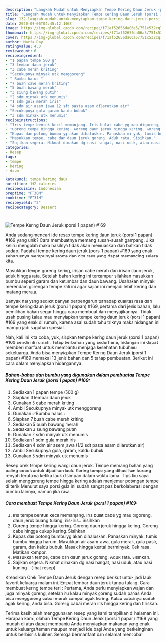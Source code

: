 ```yaml
---
description: "Langkah Mudah untuk Menyiapkan Tempe Kering Daun Jeruk (porsi 1 papan) #169 Anti Gagal"
title: "Langkah Mudah untuk Menyiapkan Tempe Kering Daun Jeruk (porsi 1 papan) #169 Anti Gagal"
slug: 132-langkah-mudah-untuk-menyiapkan-tempe-kering-daun-jeruk-porsi-1-papan-169-anti-gagal
date: 2020-09-06T04:45:12.106Z
image: https://img-global.cpcdn.com/recipes/f71af52656da06a5/751x532cq70/tempe-kering-daun-jeruk-porsi-1-papan-169-foto-resep-utama.jpg
thumbnail: https://img-global.cpcdn.com/recipes/f71af52656da06a5/751x532cq70/tempe-kering-daun-jeruk-porsi-1-papan-169-foto-resep-utama.jpg
cover: https://img-global.cpcdn.com/recipes/f71af52656da06a5/751x532cq70/tempe-kering-daun-jeruk-porsi-1-papan-169-foto-resep-utama.jpg
author: Maria Ray
ratingvalue: 4.3
reviewcount: 6
recipeingredient:
- "1 papan tempe 500 g"
- "3 lembar daun jeruk"
- "3 cabe merah kriting"
- "Secukupnya minyak utk menggoreng"
- " Bumbu halus "
- "7 buah cabe merah kriting"
- "5 buah bawang merah"
- "3 siung bawang putih"
- "2 sdm minyak utk menumis"
- "1 sdm gula merah iris"
- "4 sdm air asem jawa 12 sdt pasta asam dilarutkan air"
- "Secukupnya gula garam kaldu bubuk"
- "3 sdm minyak utk menumis"
recipeinstructions:
- "Iris tempe bentuk kecil memanjang. Iris bulat cabe yg mau digoreng, daun jeruk buang tulang, iris-iris.. Sisihkan"
- "Goreng tempe hingga kering. Goreng daun jeruk hingga kering. Goreng cabe hingga cukup kering. Sisihkan"
- "Kupas dan potong bumbu yg akan dihaluskan. Panaskan minyak, tumis bumbu hingga harum. Masukkan air asam jawa, gula merah, gula pasir, garam, dan kaldu bubuk. Masak hingga kental berminyak. Cek rasa. Matikan kompor."
- "Masukkan tempe, cabe dan daun jeruk goreng. Aduk rata. Sisihkan."
- "Sajikan segera. Nikmat dimakan dg nasi hangat, nasi uduk, atau nasi kuning             (lihat resep)"
categories:
- Resep
tags:
- tempe
- kering
- daun

katakunci: tempe kering daun 
nutrition: 192 calories
recipecuisine: Indonesian
preptime: "PT30M"
cooktime: "PT31M"
recipeyield: "2"
recipecategory: Dessert

---
```



![Tempe Kering Daun Jeruk (porsi 1 papan) #169](https://img-global.cpcdn.com/recipes/f71af52656da06a5/751x532cq70/tempe-kering-daun-jeruk-porsi-1-papan-169-foto-resep-utama.jpg)

Anda sedang mencari ide resep tempe kering daun jeruk (porsi 1 papan) #169 yang unik? Cara membuatnya memang susah-susah gampang. Jika keliru mengolah maka hasilnya tidak akan memuaskan dan bahkan tidak sedap. Padahal tempe kering daun jeruk (porsi 1 papan) #169 yang enak seharusnya mempunyai aroma dan cita rasa yang dapat memancing selera kita.

Masukkan tempe goreng kering, irisan cabe merah dan irisan daun jeruk, aduk hingga rata. Setelah bahan kering ini tercampur silahkan masukkan bumbu seperti garam dan ketumbar dan daun bawang. Usahakan minyak merendam gorengan tempe kali ini agar sajian ini menjadi lebih kering dan matang merata.

Banyak hal yang sedikit banyak berpengaruh terhadap kualitas rasa dari tempe kering daun jeruk (porsi 1 papan) #169, pertama dari jenis bahan, lalu pemilihan bahan segar hingga cara membuat dan menyajikannya. Tidak usah pusing kalau mau menyiapkan tempe kering daun jeruk (porsi 1 papan) #169 yang enak di rumah, karena asal sudah tahu triknya maka hidangan ini mampu jadi suguhan spesial.


Nah, kali ini kita coba, yuk, siapkan tempe kering daun jeruk (porsi 1 papan) #169 sendiri di rumah. Tetap berbahan yang sederhana, hidangan ini dapat memberi manfaat untuk membantu menjaga kesehatan tubuhmu sekeluarga. Anda bisa menyiapkan Tempe Kering Daun Jeruk (porsi 1 papan) #169 memakai 13 jenis bahan dan 5 tahap pembuatan. Berikut ini cara dalam menyiapkan hidangannya.

<!--inarticleads1-->

##### Bahan-bahan dan bumbu yang digunakan dalam pembuatan Tempe Kering Daun Jeruk (porsi 1 papan) #169:

1. Sediakan 1 papan tempe (500 g)
1. Siapkan 3 lembar daun jeruk
1. Gunakan 3 cabe merah kriting
1. Ambil Secukupnya minyak utk menggoreng
1. Gunakan  ✅Bumbu halus :
1. Siapkan 7 buah cabe merah kriting
1. Sediakan 5 buah bawang merah
1. Sediakan 3 siung bawang putih
1. Gunakan 2 sdm minyak utk menumis
1. Sediakan 1 sdm gula merah iris
1. Sediakan 4 sdm air asem jawa (1/2 sdt pasta asam dilarutkan air)
1. Ambil Secukupnya gula, garam, kaldu bubuk
1. Gunakan 3 sdm minyak utk menumis


Resep orek tempe kering wangi daun jeruk. Tempe memang bahan yang paling cocok untuk dijadikan lauk. Kering tempe yang dihasilkan kurang renyah terutama ketika lauk disimpan dalam waktu lama. Tips Ibu saya selain menggoreng tempe hingga kering adalah menjemur potongan tempe di terik Menurut saya porsi gula ini sudah sangat pas berkolaborasi dengan bumbu lainnya, namun jika rasa. 

<!--inarticleads2-->

##### Cara membuat Tempe Kering Daun Jeruk (porsi 1 papan) #169:

1. Iris tempe bentuk kecil memanjang. Iris bulat cabe yg mau digoreng, daun jeruk buang tulang, iris-iris.. Sisihkan
1. Goreng tempe hingga kering. Goreng daun jeruk hingga kering. Goreng cabe hingga cukup kering. Sisihkan
1. Kupas dan potong bumbu yg akan dihaluskan. Panaskan minyak, tumis bumbu hingga harum. Masukkan air asam jawa, gula merah, gula pasir, garam, dan kaldu bubuk. Masak hingga kental berminyak. Cek rasa. Matikan kompor.
1. Masukkan tempe, cabe dan daun jeruk goreng. Aduk rata. Sisihkan.
1. Sajikan segera. Nikmat dimakan dg nasi hangat, nasi uduk, atau nasi kuning -             (lihat resep)


Kreasikan Orek Tempe Daun Jeruk dengan resep berikut untuk jadi lauk favorit keluarga malam ini. Empat lembar daun jeruk tanpa tulang. Cara membuat kering tempe teri : Pertama, Anda perlu menyiapkan wajan dan juga minyak goreng, setelah itu kalau minyak goreng sudah panas Anda bisa menggoreng cabai merah sampai agak kering. Kalau cabainya sudah agak kering, Anda bisa. Goreng cabai merah iris hingga kering dan tiriskan. 

Terima kasih telah menggunakan resep yang kami tampilkan di halaman ini. Harapan kami, olahan Tempe Kering Daun Jeruk (porsi 1 papan) #169 yang mudah di atas dapat membantu Anda menyiapkan makanan yang enak untuk keluarga/teman maupun menjadi ide bagi Anda yang berkeinginan untuk berbisnis kuliner. Semoga bermanfaat dan selamat mencoba!
